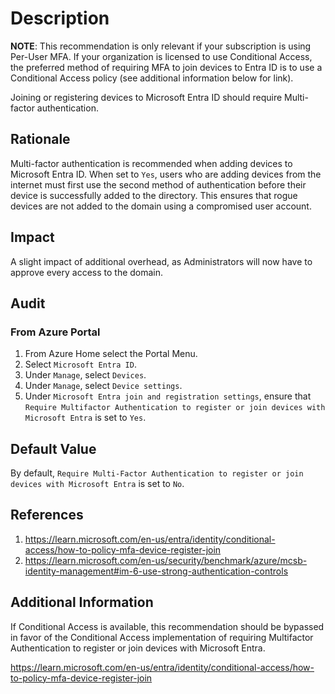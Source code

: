 # Description

**NOTE**: This recommendation is only relevant if your subscription is using Per-User MFA. If your organization is licensed to use Conditional Access, the preferred method of requiring MFA to join devices to Entra ID is to use a Conditional Access policy (see additional information below for link).

Joining or registering devices to Microsoft Entra ID should require Multi-factor authentication.

## Rationale

Multi-factor authentication is recommended when adding devices to Microsoft Entra ID. When set to `Yes`, users who are adding devices from the internet must first use the second method of authentication before their device is successfully added to the directory. This ensures that rogue devices are not added to the domain using a compromised user account.

## Impact

A slight impact of additional overhead, as Administrators will now have to approve every access to the domain.

## Audit

### From Azure Portal

1. From Azure Home select the Portal Menu.
2. Select `Microsoft Entra ID`.
3. Under `Manage`, select `Devices`.
4. Under `Manage`, select `Device settings`.
5. Under `Microsoft Entra join and registration settings`, ensure that `Require Multifactor Authentication to register or join devices with Microsoft Entra` is set to `Yes`.

## Default Value

By default, `Require Multi-Factor Authentication to register or join devices with Microsoft Entra` is set to `No`.

## References

1. <https://learn.microsoft.com/en-us/entra/identity/conditional-access/how-to-policy-mfa-device-register-join>
2. <https://learn.microsoft.com/en-us/security/benchmark/azure/mcsb-identity-management#im-6-use-strong-authentication-controls>

## Additional Information

If Conditional Access is available, this recommendation should be bypassed in favor of the Conditional Access implementation of requiring Multifactor Authentication to register or join devices with Microsoft Entra.

<https://learn.microsoft.com/en-us/entra/identity/conditional-access/how-to-policy-mfa-device-register-join>

